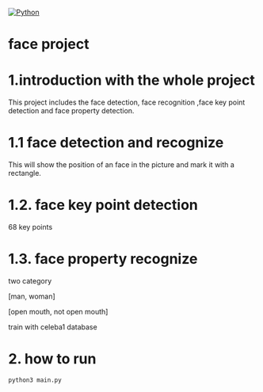[![Python](https://img.shields.io/static/v1?label=python&message=3.8.12&color=blue)](https://www.python.org/)

# face project

# 1.introduction with the whole project
This project includes the face detection, face recognition ,face key point detection 
and face property detection.

# 1.1 face detection and recognize
This will show the position of an face in the picture and mark it with a rectangle.

# 1.2. face key point detection

68 key points
# 1.3. face property recognize
two category

[man, woman]

[open mouth, not open mouth]

train with celeba1 database

# 2. how to run
```
python3 main.py
```




